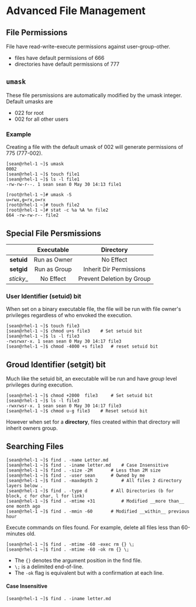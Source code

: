 # Advanced File Management
## File Permissions
File have read-write-execute permissions against user-group-other.
* files have default permissions of 666
* directories have default permissions of 777

## `umask`
These file persmissions are automatically modified by the umask integer.  Default umasks are
* 022 for root 
* 002 for all other users 
### Example
Creating a file with the default umask of 002 will generate permissions of 775 (777-002).
```
[sean@rhel-1 ~]$ umask 
0002
[sean@rhel-1 ~]$ touch file1
[sean@rhel-1 ~]$ ls -l file1
-rw-rw-r--. 1 sean sean 0 May 30 14:13 file1

[root@rhel-1 ~]# umask -S
u=rwx,g=rx,o=rx
[root@rhel-1 ~]# touch file2
[root@rhel-1 ~]# stat -c %a %A %n file2
664 -rw-rw-r-- file2
```

## Special File Persmissions

| | __Executable__ | __Directory__ | 
| :---: | :---: | :---: | 
| __setuid__ | Run as Owner | No Effect |
| __setgid__ | Run as Group | Inherit Dir Permissions |
| _sticky__ | No Effect | Prevent Deletion by Group |

### User Identifier (setuid) bit
When set on a binary executable file, the file will be run with file owner's privileges regardless of who envoked the execution.
```
[sean@rhel-1 ~]$ touch file3 
[sean@rhel-1 ~]$ chmod u+s file3 	# Set setuid bit
[sean@rhel-1 ~]$ ls -l file3
-rwsrwxr-x. 1 sean sean 0 May 30 14:17 file3
[sean@rhel-1 ~]$ chmod -4000 +s file3 	# reset setuid bit
```
## Groud Identifier (setgit) bit
Much like the setuid bit, an executable will be run and have _group_ level privileges during execution.
```
[sean@rhel-1 ~]$ chmod +2000  file3 	# Set setuid bit
[sean@rhel-1 ~]$ ls -l file3
-rwxrwsr-x. 1 sean sean 0 May 30 14:17 file3
[sean@rhel-1 ~]$ chmod u-g file3 	# Reset setuid bit
```

However when set for a **directory**, files created within that directory will inherit owners group.

## Searching Files
```
[sean@rhel-1 ~]$ find . -name Letter.md
[sean@rhel-1 ~]$ find . -iname letter.md	# Case Insensitive
[sean@rhel-1 ~]$ find . -size -2M 		# Less than 2M size
[sean@rhel-1 ~]$ find . -user sean 		# Owned by me
[sean@rhel-1 ~]$ find . -maxdepth 2  		# All files 2 directory layers below .
[sean@rhel-1 ~]$ find . -type d  		# All Directories (b for block, c for char, l for link)
[sean@rhel-1 ~]$ find . -mtime +31  		# Modified __more than__ one month ago
[sean@rhel-1 ~]$ find . -mmin -60  		# Modified __within__ previous hour
```

Execute commands on files found.  For example, delete all files less than 60-minutes old.
```
[sean@rhel-1 ~]$ find . -mtime -60 -exec rm {} \;
[sean@rhel-1 ~]$ find . -mtime -60 -ok rm {} \;
```
* The `{}` denotes the argument position in the find file.  
* `\;` is a delimited end-of-line.
* The `-ok` flag is equivalent but with a confirmation at each line.

#### Case Insensitive
```
[sean@rhel-1 ~]$ find . -iname letter.md
```

